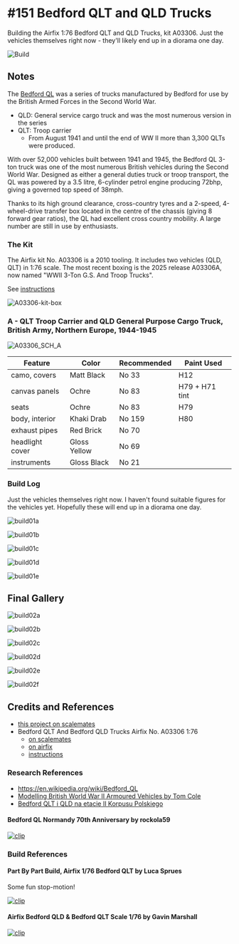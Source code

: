 # #151 Bedford QLT and QLD Trucks

Building the Airfix 1:76 Bedford QLT and QLD Trucks, kit A03306. Just the vehicles themselves right now - they'll likely end up in a diorama one day.

![Build](./assets/BedfordTrucks_build.jpg?raw=true)

## Notes

The [Bedford QL](https://en.wikipedia.org/wiki/Bedford_QL) was a series of trucks manufactured by Bedford for use by the British Armed Forces in the Second World War.

* QLD: General service cargo truck and was the most numerous version in the series
* QLT: Troop carrier
    * From August 1941 and until the end of WW II more than 3,300 QLTs were produced.

With over 52,000 vehicles built between 1941 and 1945, the Bedford QL 3-ton truck was one of the most numerous British vehicles during the Second World War. Designed as either a general duties truck or troop transport, the QL was powered by a 3.5 litre, 6-cylinder petrol engine producing 72bhp, giving a governed top speed of 38mph.

Thanks to its high ground clearance, cross-country tyres and a 2-speed, 4-wheel-drive transfer box located in the centre of the chassis (giving 8 forward gear ratios), the QL had excellent cross country mobility. A large number are still in use by enthusiasts.

### The Kit

The Airfix kit No. A03306 is a 2010 tooling. It includes two vehicles (QLD, QLT) in 1:76 scale.
The most recent boxing is the 2025 release A03306A, now named "WWII 3-Ton G.S. And Troop Trucks".

See [instructions](./assets/A03306-instructions.pdf)

![A03306-kit-box](./assets/A03306-kit-box.jpg?raw=true)

### A - QLT Troop Carrier and QLD General Purpose Cargo Truck, British Army, Northern Europe, 1944-1945

![A03306_SCH_A](./assets/A03306_SCH_A.png)

| Feature               | Color                | Recommended | Paint Used |
|-----------------------|----------------------|-------------|------------|
| camo, covers          | Matt Black           | No 33       | H12        |
| canvas panels         | Ochre                | No 83       | H79 + H71 tint |
| seats                 | Ochre                | No 83       | H79        |
| body, interior        | Khaki Drab           | No 159      | H80        |
| exhaust pipes         | Red Brick            | No 70       |         |
| headlight cover       | Gloss Yellow         | No 69       |         |
| instruments           | Gloss Black          | No 21       |         |

### Build Log

Just the vehicles themselves right now. I haven't found suitable figures for the vehicles yet.
Hopefully these will end up in a diorama one day.

![build01a](./assets/build01a.jpg?raw=true)

![build01b](./assets/build01b.jpg?raw=true)

![build01c](./assets/build01c.jpg?raw=true)

![build01d](./assets/build01d.jpg?raw=true)

![build01e](./assets/build01e.jpg?raw=true)

## Final Gallery

![build02a](./assets/build02a.jpg?raw=true)

![build02b](./assets/build02b.jpg?raw=true)

![build02c](./assets/build02c.jpg?raw=true)

![build02d](./assets/build02d.jpg?raw=true)

![build02e](./assets/build02e.jpg?raw=true)

![build02f](./assets/build02f.jpg?raw=true)

## Credits and References

* [this project on scalemates](https://www.scalemates.com/profiles/mate.php?id=74137&p=projects&project=218020)
* Bedford QLT And Bedford QLD Trucks Airfix No. A03306 1:76
    * [on scalemates](https://www.scalemates.com/kits/airfix-a03306-bedford-qlt-and-bedford-qld-trucks--109371)
    * [on airfix](https://uk.airfix.com/products/bedford-qldqlt-trucks-a03306)
    * [instructions](./assets/A03306-instructions.pdf)

### Research References

* <https://en.wikipedia.org/wiki/Bedford_QL>
* [Modelling British World War II Armoured Vehicles by Tom Cole](https://www.goodreads.com/book/show/44315034-modelling-british-world-war-ii-armoured-vehicles)
* [Bedford QLT i QLD na etacie II Korpusu Polskiego](https://warhammster.blogspot.com/2013/02/bedford-qlt-i-qld-na-etacie-ii-korpusu.html)

#### Bedford QL Normandy 70th Anniversary by rockola59

[![clip](https://img.youtube.com/vi/cnGcgzMWXAU/0.jpg)](https://www.youtube.com/watch?v=cnGcgzMWXAU)

### Build References

#### Part By Part Build, Airfix 1/76 Bedford QLT by Luca Sprues

Some fun stop-motion!

[![clip](https://img.youtube.com/vi/gjeoJMn1k3o/0.jpg)](https://www.youtube.com/watch?v=gjeoJMn1k3o)

#### Airfix Bedford QLD & Bedford QLT Scale 1/76 by Gavin Marshall

[![clip](https://img.youtube.com/vi/90lIlTuZiXE/0.jpg)](https://www.youtube.com/watch?v=90lIlTuZiXE)
